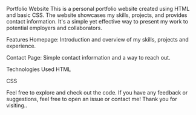 Portfolio Website
This is a personal portfolio website created using HTML and basic CSS. The website showcases my skills, projects, and provides contact information. It's a simple yet effective way to present my work to potential employers and collaborators.

Features
Homepage: Introduction and overview of my skills, projects and experience.

Contact Page: Simple contact information and a way to reach out.

Technologies Used
HTML

CSS

Feel free to explore and check out the code. If you have any feedback or suggestions, feel free to open an issue or contact me!
Thank you for visiting..

